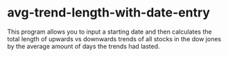 # avg-trend-length-with-date-entry
This program allows you to input a starting date and then calculates the total length of upwards vs downwards trends of all stocks in the dow jones by the average amount of days the trends had lasted.
